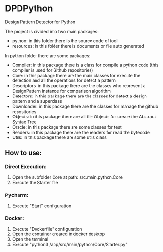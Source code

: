 # DPDPython
Design Pattern Detector for Python

The project is divided into two main packages:
 - python: in this folder there is the source code of tool
 - resources: in this folder there is documents or file auto generated

In python folder there are some packages:
 - Compiler: in this package there is a class for compile a python code (this compiler is used for Github repositories)
 - Core: in this package there are the main classes for execute the detection and all the operations for detect a pattern
 - Descriptors: in this package there are the classes who represent a DesignPattern instance for comparison algorithm
 - Detectors: in this package there are the classes for detect a design pattern and a superclass
 - Downloader: in this package there are the classes for manage the github repositories
 - Objects: in this package there are all file Objects for create the Abstract Syntax Tree
 - Oracle: in this package there are some classes for test
 - Readers: in this package there are the readers for read the bytecode
 - Utils: in this package there are some utils class

## How to use:
### Direct Execution:
1. Open the subfolder Core at path: src.main.python.Core
2. Execute the Starter file
### Pycharm:
1. Execute "Start" configuration
### Docker:
1. Execute "Dockerfile" configuration
2. Open the container created in docker desktop
3. Open the terminal
4. Execute "python3 /app/src/main/python/Core/Starter.py"

